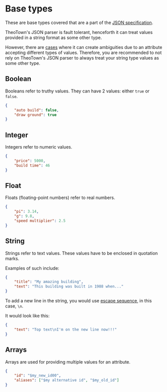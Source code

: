 # Base types

These are base types covered that are a part of the [JSON specification](https://www.json.org/json-en.html).

TheoTown's JSON parser is fault tolerant, henceforth it can treat values
provided in a string format as some other type. 

However, there are [cases](../draft-types/decoration.md#draw_water_ground) where it can create ambiguities
due to an attribute accepting different types of values. Therefore, you are recommended to not rely on
TheoTown's JSON parser to always treat your string type values as some other type.

## Boolean

Booleans refer to truthy values. They can have 2 values: either `true` or `false`.

```json
{
    "auto build": false,
    "draw ground": true
}
```

## Integer

Integers refer to numeric values.

```json
{
    "price": 5000,
    "build time": 46
}
```

## Float

Floats (floating-point numbers) refer to real numbers.

```json
{
    "pi": 3.14,
    "g": 9.8,
    "speed multiplier": 2.5
}
```

## String

Strings refer to text values. These values have to be enclosed in quotation marks.

Examples of such include:
```json
{
    "title": "My amazing building",
    "text": "This building was built in 1988 when..."
}
```

To add a new line in the string, you would use [escape sequence](https://en.wikipedia.org/wiki/Escape_sequence),
in this case, `\n`.

It would look like this:
```json
{
    "text": "Top text\nI'm on the new line now!!!"
}
```

## Arrays

Arrays are used for providing multiple values for an attribute.

```json
{
    "id": "$my_new_id00",
    "aliases": ["$my alternative id", "$my_old_id"]
}
```